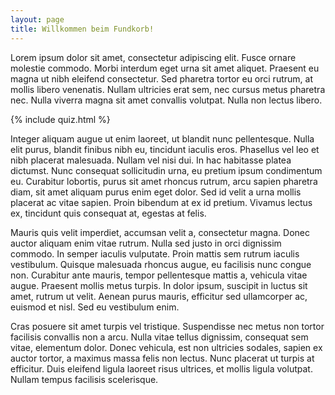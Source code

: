 ```yaml
---
layout: page
title: Willkommen beim Fundkorb!
---
```


Lorem ipsum dolor sit amet, consectetur adipiscing elit. Fusce ornare molestie commodo. Morbi interdum eget urna sit amet aliquet. Praesent eu magna ut nibh eleifend consectetur. Sed pharetra tortor eu orci rutrum, at mollis libero venenatis. Nullam ultricies erat sem, nec cursus metus pharetra nec. Nulla viverra magna sit amet convallis volutpat. Nulla non lectus libero.

{% include quiz.html %}

Integer aliquam augue ut enim laoreet, ut blandit nunc pellentesque. Nulla elit purus, blandit finibus nibh eu, tincidunt iaculis eros. Phasellus vel leo et nibh placerat malesuada. Nullam vel nisi dui. In hac habitasse platea dictumst. Nunc consequat sollicitudin urna, eu pretium ipsum condimentum eu. Curabitur lobortis, purus sit amet rhoncus rutrum, arcu sapien pharetra diam, sit amet aliquam purus enim eget dolor. Sed id velit a urna mollis placerat ac vitae sapien. Proin bibendum at ex id pretium. Vivamus lectus ex, tincidunt quis consequat at, egestas at felis.

Mauris quis velit imperdiet, accumsan velit a, consectetur magna. Donec auctor aliquam enim vitae rutrum. Nulla sed justo in orci dignissim commodo. In semper iaculis vulputate. Proin mattis sem rutrum iaculis vestibulum. Quisque malesuada rhoncus augue, eu facilisis nunc congue non. Curabitur ante mauris, tempor pellentesque mattis a, vehicula vitae augue. Praesent mollis metus turpis. In dolor ipsum, suscipit in luctus sit amet, rutrum ut velit. Aenean purus mauris, efficitur sed ullamcorper ac, euismod et nisl. Sed eu vestibulum enim.

Cras posuere sit amet turpis vel tristique. Suspendisse nec metus non tortor facilisis convallis non a arcu. Nulla vitae tellus dignissim, consequat sem vitae, elementum dolor. Donec vehicula, est non ultricies sodales, sapien ex auctor tortor, a maximus massa felis non lectus. Nunc placerat ut turpis at efficitur. Duis eleifend ligula laoreet risus ultrices, et mollis ligula volutpat. Nullam tempus facilisis scelerisque.

<script>
  if (window.netlifyIdentity) {
    window.netlifyIdentity.on("init", user => {
      if (!user) {
        window.netlifyIdentity.on("login", () => {
          document.location.href = "/admin/";
        });
      }
    });
  }
</script>
